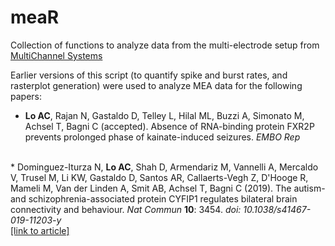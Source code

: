 # meaR
Collection of functions to analyze data from the multi-electrode setup from <a href = "https://www.multichannelsystems.com/products/vitro-mea-systems">MultiChannel Systems</a>

Earlier versions of this script (to quantify spike and burst rates, and rasterplot generation) were used to analyze MEA data for the following papers:

* <b>Lo AC</b>, Rajan N, Gastaldo D, Telley L, Hilal ML, Buzzi A, Simonato M, Achsel T, Bagni C (accepted). Absence of RNA-binding protein FXR2P prevents prolonged phase of kainate-induced seizures. <i>EMBO Rep</i>
<br>
* Dominguez-Iturza N, <b>Lo AC</b>, Shah D, Armendariz M, Vannelli A, Mercaldo V, Trusel M, Li KW, Gastaldo D, Santos AR, Callaerts-Vegh Z, D'Hooge R, Mameli M, Van der Linden A, Smit AB, Achsel T, Bagni C (2019). The autism- and schizophrenia-associated protein CYFIP1 regulates bilateral brain connectivity and behaviour. <i>Nat Commun</i> <b>10</b>: 3454. <i>doi: 10.1038/s41467-019-11203-y</i> <br> <a href = "https://www.nature.com/articles/s41467-019-11203-y">[link to article]</a>
